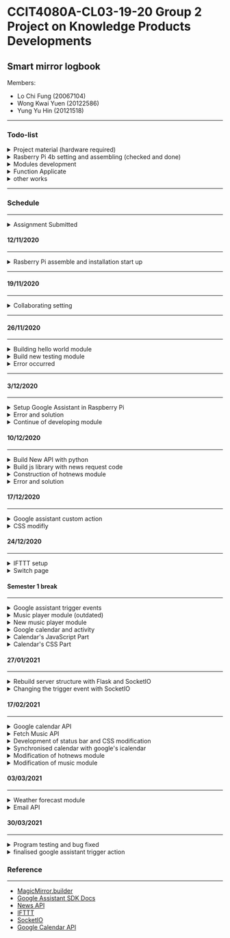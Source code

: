 # CCIT4080A-CL03-19-20 Group 2 Project on Knowledge Products Developments

## Smart mirror logbook

Members:

- Lo Chi Fung (20067104)
- Wong Kwai Yuen (20122586)
- Yung Yu Hin (20121518)

---

### Todo-list

<details>
    <summary> Project material (hardware required)</summary>

- [x] Buying all project material
- [x] Raspberry Pi​ 4B
- [x] Monitor​
- [x] Raspberry Pi camera​
- [x] Microphone​
- [x] Speaker​
- [x] SD card​
- [x] Two way mirror film

</details>

<details>

  <summary> Rasberry Pi 4b setting and assembling (checked and done)</summary>

- [x] Set up raspberry pi and operating system
  - [x] Assembling Raspberry Pi
  - [x] System Testing
  - [x] Camera Testing
  - [x] Package install

</details>
<details>

<summary> Modules development </summary>

- [ ] Build All module
  - [x] Hello world module for testing
  - [x] Google assistant API
  - [x] weather display
  - [x] Schedule and Calendar​
  - [x] Daily News
  - [X] Email
  - [x] Music player​
  - [ ] Gestures detection
  - [ ] Connect with mobile application (maybe)

</details>
<details>

<summary> Function Applicate </summary>

- [ ] Applied All Function
  - [X] AI assistant
  - [x] weather display
  - [X] Schedule and Calendar​
  - [X] Daily News
  - [X] Email
  - [x] Music player​
  - [ ] Gestures detection
  - [ ] Connect with mobile application (maybe)

</details>

<details>

<summary> other works </summary>

- [X] Debug module
- [X] Assembling the smart mirror with outer casing
- [X] Create project video​

</details>

---

### Schedule

---

<details>

<summary> Assignment Submitted </summary>

- [x] Project presentation preparetion
- [x] Project present
- [x] Submit logbook at sem1
- [x] Writing Interim Report (min: 1000 words)
- [x] submission of Report
- [X] Writting Final Report (min: 2000 words)
- [X] Writting the Individual self-reflection report (min: 500 words)
- [X] submission of Individual self-reflection report
- [X] Finalizing the final report and presentation

![schedule1](./markdown_image/schedule1.png)
![schedule2](./markdown_image/schedule2.png)
![schedule3](./markdown_image/schedule3.png)

</details>

#### 12/11/2020

---

<details>
    <summary> Rasberry Pi assemble and installation start up</summary>
    
---
##### Assembling Raspberry Pi 
![raspberrypi](./markdown_image/raspberrypi.jpg)

---

##### Set up operating system

![Raspbian](./markdown_image/Raspbian.png)

###### Code sample:

```bash
sudo apt-get update
sudo apt update
sudo apt full upgrade
```

---

##### Camera Testing

![camera_test](./markdown_image/camera_test.png)

- Interfacing Options > Enable camera > Test camera

###### Code sample:

```bash
sudo raspi-config
raspistill -v -o test.jpg
```

![Hello_camera](./markdown_image/Hello_camera.jpg)

---

##### Package installed:

- [Teamviewer](https://www.teamviewer.com/en/download/raspberry-pi/)
- Git
- [MagicMirror][1]

###### Code Sample:

```bash
sudo apt install git
sudo apt install -y nodejs
git clone https://github.com/hongkongno1/jimslochifung
cd Project\MagicMirror
npm install # install nodejs
npm run start # Host server for the smart mirror
```

![Welcome_mirror](./markdown_image/Welcome_mirror.png)

</details>

---

#### 19/11/2020

---

<details>
    <summary> Collaborating setting </summary>

##### Collaborating with teamviewer for control the Raspberry Pi

---

![teamview](./markdown_image/teamview.png)

##### Testing system for out local computer

---

1. Install [NodeJS](https://nodejs.org/en/) from Windows
2. Add path on Windows
3. Type following command on Git Bash/GitHub Desktop

```cmd
git clone https://github.com/hongkongno1/jimslochifung
cd Project/MagicMirror
npm install
npm run start
```

###### Error occurred

![Error1](./markdown_image/error1.png)

How to solve:

- edit `package.json` line 7
  delete `DISPLAY=\"${DISPLAY:=:0}\"...`

- Install Nodejs module in another sub folder
  Code sample:

```
cd Project\MagicMirror
cd vendor
npm install
cd ..
cd fonts
npm install
cd ..
```

- Finally host server with 8080 port (`npm run server `)
- ![solved1](./markdown_image/solved1.png)

</details>

---

#### 26/11/2020

---

<!-- <details> -->
<details>
    <summary> Building hello world module </summary>
  
##### Build hello world module

- Step1: add a new file to `MagicMirror/module` called "helloworld"

- Step2: add a `.js` file which is the core file call `helloworld.js`

- Step3: add the following code

  ```js
  //helloworld.js:

  Module.register("helloworld", {
    // Default module config.
    defaults: {},

    // Override dom generator.
    getDom: function () {
      var wrapper = document.createElement("div");
      wrapper.innerHTML = "helloworld";
      return wrapper;
    },
  });
  ```

- Step4: add module to MagicMirror/config/config.js

  ![sample](./markdown_image/sample.png)

- Step5: add module to MagicMirror/modules/defaultmodules.js

##### After modified:

```js
Module.register("helloworld", {
  // Default module config.
  defaults: {},
  // Override dom generator.
  getDom: function () {
    var wrapper = document.createElement("div");
    wrapper.innerHTML = this.teammate();
    return wrapper;
  },
  teammate() {
    let text = "jimslo, kylewong, springyung";
    return text;
  },
});
```

##### result:

![first_layout](./markdown_image/first_layout.png)

</details>

<details>
    <summary> Build new testing module </summary>
    
##### Build new testing module

- Following above steps to build
- New code sample:

  ```js
  Module.register("testmodule", {
    // Default module config.
    defaults: {},
    // Override dom generator.
    getDom: function () {
      var wrapper = document.createElement("div");
      var ourgroupname = document.createElement("div");
      ourgroupname.innerHTML = "this is the new build test module";

      wrapperappendChild(ourgroupname);
      return wrapper;
    },
    start: function () {
      this.mySpecialProperty = "So much wow!";
      console.log(this.name + " is started!");
    },
  });
  ```

##### Result:

![testing_result_js1](./markdown_image/testing_result_js1.png)

##### testing different module with customize position result:

- try to apply in different position with both "hellowworld" and "new testing" module
  ![improved_result1](./markdown_image/improved_result1.png)

- try to change different background image of the mirror app by css
  ![improved_result2](./markdown_image/improved_result2.png)

</details>

<details>
  <summary> Error occurred </summary>

##### unable to commit and push to github

![error2](./markdown_image/error2.png)

</details>

---

#### 3/12/2020

---

<details>

<summary> Setup Google Assistant in Raspberry Pi </summary>

##### After Reading documentation of [Google Assistant SDK][2]

- Step1: Connect Speaker and Microphone in Raspberry Pi
  ![setup](./markdown_image/setup.jpg)

- Step2: Configure and Test the Audio by command below

  ```bash
  arecord -l # Find the microphone card number and device number
  aplay -l # Find the speaker card number and device number
  sudo nano ~/.asoundrc # Configue the audio in the file
  alsamixer # adjust playback volume
  speaker-test -t wav # Testing speaker sound
  arecord --format=S16_LE --duration=5  --rate=16000 --file-type=raw out.raw
  aplay --format=S16_LE --rate=16000 out.raw # Playing audio after recorded
  ```

- Step3: Enable Google Assistant API in Google developer console

  ![apisample](./markdown_image/apisample.png)

- Step4: Register Model and create external authorization for API

  - allow activity for the Raspberry Pi
    ![web_sample](./markdown_image/web_sample.png)
  - Setup device on Actions Consoles
    ![web_sample](./markdown_image/web_sample2.png)

- Step5: Install the SDK on Raspbarry Pi

  ```bash
  sudo apt-get update
  sudo apt-get install python3-dev python3-venv
  python3 -m venv env
  env/bin/python -m pip install --upgrade pip setuptools wheel
  source env/bin/activate
  sudo apt-get install portaudio19-dev libffi-dev libssl-dev
  python -m pip install --upgrade google-assistant-sdk[samples]
  ```

- Step6: Generate creditials

  - install the google authentication tool
    ```bash
    python -m pip install --upgrade google-auth-oauthlib[tool]
    ```
  - Get authorization code

    ```
    google-oauthlib-tool --scope https://www.googleapis.com/auth/assistant-sdk-prototype --save --client-secrets /home/pi/client_secret_388227243623-33csmkt71iq6aopknocupb769hpkrhg7.apps.googleusercontent.com.json
    ```

    ![codesample3](./markdown_image/codesample3.png)

  - Step7: Run and test the sample code

    ```
    googlesamples-assistant-pushtotalk --project-id hip-well-297514 --device-model-id hip-well-297514-raspberrypi-qr7cgk
    ```

    ![codesample4](./markdown_image/code_sample4.png)

</details>

<details>
  <summary> Error and solution </summary>

##### Error occurred

- ![error3](./markdown_image/error3.png)

##### How to work out:

- Search and apply the solution from [stackoverflow](https://stackoverflow.com/questions/56908430/how-to-fix-sounddevice-portaudioerror-error-opening-rawstream-invalid-sample-r)
- Edit the file from `/home/pi/.asoundrc`
  - set the sampling rate to 16000
    ![codesample4](./markdown_image/codesample4.png)

</details>

<details>

<summary> Continue of developing module</summary>

- reading documentation of [MagicMirror][1]
- learning the CSS of MagicMirror
  - ![codesample1](./markdown_image/codesample1.png)
- tried to change the layout
  - ![codesample1](./markdown_image/codesample2.png)
- tried to use the open source default weather module with applying weather API
  - ![layout](./markdown_image/layout.png)

</details>

#### 10/12/2020

---

<details>
  <summary>Build New API with python</summary>
    
  - Getting API key from [News API][3] website
  ![news_api](./markdown_image/news_api.png)

- Request URL and get news_data

  ```python
  def fetch_news(self) -> dict:
      my_params = {"country": "hk", "apiKey": "f06baec6d6094aaca16fe777e5a50629"}
      r = requests.get(self.host + "/" + self.routing, params=my_params)
      request_data = r.json()
      logger.debug(f"Request data: {request_data}")
      return request_data
  ```

- Result:
  ```json
  {
    "status": "ok",
    "totalResults": 30,
    "articles": [
      {
        "source": {
          "id": null,
          "name": "Gq.com.tw"
        },
        "author": "Cynthia Lin",
        "title": "ASUS ROG Zephyrus G14 西風之神 — 擴充頂級效能，也擴充了電競筆電的風尚潛能 - GQ Taiwan",
        "description": "說到頂尖筆電，你認為該有哪些條件呢？若是高效處理器、高解析顯示器或是身歷其境的聲光表現，那你就太小看一台筆電的潛能了！因為這些對殿堂級電競品牌ROG （Republic of Gamers 玩家共和國）來說只是一塊蛋糕般的基本配備。在競爭激烈的產品市場中，ROG以創新的手法不斷探索筆記型電腦的內外極限，進而打造出實現無數想像的Republic of Gamers，在今年推出的ROG Zephyrus G14正是最好的體現，無論是效能或外觀設計都再一次技驚四座。",
        "url": "https://www.gq.com.tw/gadget/article/asusrog-2020",
        "urlToImage": "https://media.gq.com.tw/photos/5fdb193872b6be1221c89316/16:9/w_1920,c_limit/20201202_ASUS(3).jpg",
        "publishedAt": "2020-12-17T10:17:00Z",
        "content": "[SPECIAL] ROG ROGRepublic of GamersROG Zephyrus G14\r\nROGROG Zephyrus G14\r\n ROG Zephyrus G14 AMD Ryzen 4000 CPU  GeForce RTX/GTX GPU8CPU15ROG Zephyrus G14141.6 KG\r\nROG Zephyrus G14Pantone® 100% sRGBDo… [+128 chars]"
      },
      {
        "source": {
          "id": null,
          "name": "Appledaily.com"
        },
        "author": "https://www.facebook.com/hk.nextmedia/",
        "title": "武漢肺炎●全球疫情｜法國總統馬克龍確診出現病徵已接受隔離｜ 蘋果日報 - 香港蘋果日報",
        "description": "根據美國約翰斯霍普金斯大學（JHU）統計，全球感染武漢肺炎的人數已經超過7,408萬，全球死亡人數突破164萬。疫情最嚴重的美國，累計確診突破1,691萬宗，死亡人數突破30.7萬。印度確診人數突破993萬，位居全球第二，死亡人數超過14.4萬，是目前疫情最嚴重的亞洲國家。巴...",
        "url": "https://hk.appledaily.com/international/20201217/L6FUJPJUWVFQJAHS3HWKIBIVXE/",
        "urlToImage": "https://hk.appledaily.com/resizer/svPPOtZN32dpZgnavT7Lx2GJTpE=/720x405/filters:quality(100)/cloudfront-ap-northeast-1.images.arcpublishing.com/appledaily/6ZMS26L5XZHCXJ6DOSCUEMPDTY.jpg",
        "publishedAt": "2020-12-17T09:57:31Z",
        "content": "JHU7,4081641,69130.799314.470418.224010100\r\n7Jean Castex\r\nPedro Sanchez24\r\n27\r\nJens Spahn272727\r\n78\r\nPoliticoFDA40%FDA5\r\n1.1\r\n1.1\r\nPublic Health Wales1.1129151.2\r\nDavid Bernhardt\r\n16\r\n12134.386%11312… [+221 chars]"
      }
    ]
  }
  ```
- Discuss the format of the JSON:

  ```json
  {
    "action": "get_news"
  }
  ```

- Processing the news

  ```python
  def news_process(self, request_data: dict) -> list:
      all_news = []
      articles = request_data["articles"][0:10]
      for article in articles:
          url = article["url"]
          author = article["source"]["name"]
          title = article["title"]
          description = article["description"]
          news = {
              "title": title,
              "author": author,
              "news_content": description,
              "url": url,
          }
          all_news.append(news)
      logger.debug(f"All news: {all_news}")
      return all_news
  ```

- Return all news data

  ```python
  def get_all_news(self):
        try:
            request_data = self.fetch_news()
            all_news = self.news_process(request_data)
            data = {
                "code": 1001,
                "content": all_news
            }
            logger.info("Success to get News API!")
            return data

        except Exception:
            logger.error("Error: get_all_news()")
            logger.error(traceback.print_exc())
            return {"code": -1001, "message": traceback.print_exc()}
  ```

- Return data:

  ```json
  {
    "code": 1001,
    "content": [
      {
        "author": "Mingpao.com",
        "date": "2020-12-17 12:14",
        "news_content": "周梓樂死因研訊今午（17日）續審，庭上讀出法醫郭嘉琪去年11月14日在殮房解剖周梓樂遺體的報告，顯示周梓樂的身高為175厘米，身上有9處治療痕迹，包括左右顱骨都有開腦手術的切口，另有25處近期傷勢，包括盆骨瘀傷、手掌擦傷及腳踝瘀傷等，可能與當日事件有關。",
        "title": "周梓樂死因庭｜法醫：無迹象顯示周梓樂墮地前遇襲手掌有傷不常見(20:00) - 20201217 - 港聞 - 明報新聞網",
        "url": "https://news.mingpao.com/ins/%e6%b8%af%e8%81%9e/article/20201217/s00001/1608204946314/%e5%91%a8%e6%a2%93%e6%a8%82%e6%ad%bb%e5%9b%a0%e5%ba%ad-%e6%b3%95%e9%86%ab-%e7%84%a1%e8%bf%b9%e8%b1%a1%e9%a1%af%e7%a4%ba%e5%91%a8%e6%a2%93%e6%a8%82%e5%a2%ae%e5%9c%b0%e5%89%8d%e9%81%87%e8%a5%b2-%e6%89%8b%e6%8e%8c%e6%9c%89%e5%82%b7%e4%b8%8d%e5%b8%b8%e8%a6%8b"
      },
      {
        "author": "Hk01.com",
        "date": "2020-12-17 11:31",
        "news_content": "【Cyberpunk 2077／電馭叛客2077／PS4／PC】遊戲推出已有一段時間，雖然因為Bug多和在上世代主機運行時表現不佳而受到批評，不過遊戲本身仍然是十",
        "title": "Cyberpunk 2077電馭叛客攻略｜巫師/JoJo/攻殼/銀翼殺手/彩蛋合集｜遊戲動漫 - 香港01",
        "url": "https://www.hk01.com/遊戲動漫/563029/cyberpunk-2077電馭叛客攻略-巫師-jojo-攻殼-銀翼殺手-彩蛋合集"
      }
    ]
  }
  ```

- Build backend server and integrate news API module

  ```python
  from flask import Flask, request
  from flask_cors import CORS
  from news import News_api

  app = Flask(__name__)
  CORS(app)

  @app.route('/')
  def hello():
      return "app is running", 200

  @app.route("/backend", methods=["POST"])
  def backend_services():
      request_data = request.get_json()
      checking_code = request_data["action"]
      if checking_code == "get_news":
          news_api = News_api()
          data = news_api.get_all_news()
          return data

  if __name__ == '__main__':
    app.run(host="0.0.0.0", port=8080)

  ```

</details>

<details>
  <summary>Build js library with news request code</summary>
  
- construct a fetch code use
  ```js
  let requestData = class {
    constructor(direction) {
      let that = this;
      this.url = "https://6029d690dfb1.ngrok.io/backend";
      this.direction = direction;
    }
    /////request to programz
    postData(url, data) {
      // Default options are marked with *

      return new Promise(function (resolve, reject) {
        fetch(url, {
          body: JSON.stringify(data), // must match 'Content-Type' header
          cache: "no-cache", // *default, no-cache, reload, force-cache, only-if-cached
          credentials: "same-origin", // include, same-origin, *omit
          headers: {
            "content-type": "application/json"
          },
          method: "POST", // *GET, POST, PUT, DELETE, etc.
          mode: "cors", // no-cors, cors, *same-origin
          redirect: "follow", // manual, *follow, error
          referrer: "no-referrer" // *client, no-referrer
        }).then((response) => {
          resolve(response.json());
        }); // parses response to JSON
      });
    }

};

````
- link to the mirror by adding the following code to index.html
```html
<script src="js\library.js"></script>
````

- construct a news request code
  ```JS
  newsrequest() {
  let param = {
  	action: "get_news"
  };
  let that = this;
  return new Promise(function (resolve, reject) {
  	let url = that.url;
  	that.postData(url, param).then((res) => {
  		resolve(res);
  	});
  });
  }
  ```
  </details>

<details>

<summary>Construction of hotnews module</summary>

By following the above module build procedure:

```js
Module.register("hotnews", {
  // Default module config.
  defaults: {},

  // Override dom generator.
  getDom: function () {
    var wrapper = document.createElement("div");
    new requestData().newsrequest().then((res) => {
      if (res.code == 1001) {
        res.content.forEach((i) => {
          let news = document.createElement("div");
          let title = document.createElement("div");
          let content = document.createElement("textarea");
          let author = document.createElement("div");
          let url = document.createElement("div");
          let time = document.createElement("div");

          news.setAttribute("class", "hotnews");
          title.setAttribute("class", "newstitle");
          content.setAttribute("class", "content");
          content.setAttribute("disabled", "true");
          time.setAttribute("class", "newstime");
          author.setAttribute("class", "newsauthor");
          // url.setAttribute('class','newsurl');

          title.innerHTML = i.title;
          content.innerHTML = i.news_content;
          time.innerHTML = i.date;
          author.innerHTML = i.author;
          // url.innerHTML = i.url;

          news.appendChild(title);
          news.appendChild(content);
          news.appendChild(author);
          news.appendChild(time);
          // news.appendChild(url);

          wrapper.appendChild(news);
        });
        console.log("wrapper", wrapper);
      } else {
        console.log("unable to recieve news,code", res.code);
      }
    });
    return wrapper;
  },
  requestnews() {},
});
```

- result
  ![capscreen](https://cdn.discordapp.com/attachments/652878233389367299/789093874244124682/unknown.png)

</details>

<details>
  <summary>Error and solution </summary>
  
##### Error occured

- Cannot request the backend services
  ![error_request](https://cdn.discordapp.com/attachments/652878233389367299/789082887902461992/unknown.png)

##### Solution

- Add cross-origin with flask in python
- Step1: `pip install flask_cors` in cmd
- Step2: Import new_module:

```python
from flask import Flask, request
from flask_cors import CORS

app = Flask(__name__)
CORS(app) # add cross-origin
```

</details>

#### 17/12/2020

---

<details>
  <summary> Google assistant custom action</summary>

- Try to add custom action in google assistant
  ![custom_action_fail](https://cdn.discordapp.com/attachments/652878233389367299/789158512730963998/unknown.png)

- Problem found: Developing Google assistant program from sketch is difficult and time-consuming
  ![dialogflow](https://cdn.discordapp.com/attachments/652878233389367299/789158661473304586/unknown.png)

Solution:

- Connect Google assistant API with IFTTT
  ![IFTTT](https://cdn.discordapp.com/attachments/652878233389367299/789159283841433600/unknown.png)
- IFTTT is a network service platform can connect smart home
  - Connect Google assistant API and integrate it
  - Send message
  - Request URL
- Will consider it in next week

</details>

<details>

<summary> CSS modifly</summary>

- result
  ![capscreen](https://cdn.discordapp.com/attachments/652878233389367299/789143383469326406/unknown.png)
  ![capscreen2](https://cdn.discordapp.com/attachments/652878233389367299/789151758654898327/unknown.png)

- add extra code to let news renew in every hour

```js
setTimeout(this.getDom(), 3600000);
```

</details>

#### 24/12/2020

---

<details>
  <summary> IFTTT setup</summary>

- Setting up IFTTT account
  ![login](https://media.discordapp.net/attachments/652878233389367299/793867623837728789/unknown.png)

- Launching the TeamViwer application by saying "Open TeamViewer"
  ![example](https://media.discordapp.net/attachments/652878233389367299/793868089342165002/unknown.png)

- TriggerCMD is used, which allows remotely launching command in the Raspberry Pi
  ![TriggerCMD set up](https://media.discordapp.net/attachments/652878233389367299/793874210321072168/unknown.png?width=1440&height=427)

- The following command is used for launching TeamViewer through TriggerCMD:
  `{"trigger":"teamviewer","command":"xdotool key 1","ground":"foreground","voice":"edit","allowParams": "false"}`

- Connecting Google Assistant to TriggerCMD through Webhook
  ![IFTTT set up1](https://media.discordapp.net/attachments/652878233389367299/793871143643643975/unknown.png?width=490&height=669)![IFTTT set up2](https://media.discordapp.net/attachments/652878233389367299/793844745206104084/unknown.png)![IFTTT set up3](https://media.discordapp.net/attachments/652878233389367299/793845017403457546/unknown.png?width=481&height=669)

- Launching command in the Raspberry Pi through Google Assistant
  ![result](https://media.discordapp.net/attachments/652878233389367299/793872165556584468/unknown.png?width=1200&height=670)

- More function bases on IFTTT will be developed in the future
  - Read news from News API
  - Control page change
  - Send email

</details>

<details>
  <summary> Switch page </summary>

- separate the default style and our new style

![img](https://cdn.discordapp.com/attachments/652878233389367299/793881564437545010/unknown.png)

- add script below in order to shift page by key stroke

  ```js
  document.addEventListener("keydown", (e) => {
    console.log(e);
  });
  ```

- Add new function to show/hide eatch page in order to present a shift page action

  ```js
  function showhideframe(number) {
    let store = document.querySelectorAll(".pageframe");
    for (i = 0; i < store.length; i++) {
      if (i == number) {
        store[i].style.display = "none";
      } else {
        store[i].style.display = "block";
      }
    }
  }
  ```

- Will implement the google assistant and switch page later

</details>

#### Semester 1 break

---

<details>
  <summary> Google assistant trigger events</summary>

##### Write auto-boot script for google assisatant

Script for initialization

```bash
#!bin/bash
sudo apt-get update -y &&
sudo apt-get install python3-dev python3-venv -y &&
python3 -m venv env &&
env/bin/python -m pip install --upgrade pip setuptools wheel &&
source env/bin/activate &&
python -m pip install -r requirements.txt &&
python -m pip install --upgrade google-assistant-library==1.0.0 &&
python -m pip install --upgrade google-assistant-sdk[samples]==0.5.1 &&
google-assistant-demo --project-id hip-well-297514 --device-model-id hip-well-297514-raspberrypi-qr7cgk &&
googlesamples-assistant-hotword --project-id hip-well-297514 --device-model-id hip-well-297514-raspberrypi-qr7cgk
```

Script for auto start the google assistant without install dependencies

```
#!bin/bash
python3 -m venv env &&
source env/bin/activate &&
python hotword.py --device-model-id hip-well-297514-raspberrypi-qr7cgk
```

![auto_start](https://cdn.discordapp.com/attachments/652878233389367299/800005600347422720/unknown.png)

---

##### Setup custom action for google assistant

Download gaction CLI for build Actions SDK
![gactions](https://cdn.discordapp.com/attachments/652878233389367299/800006713214369792/unknown.png)

Modify the action.json

```json
{
  "manifest": {
    "displayName": "Get the page",
    "invocationName": "Get the page",
    "category": "PRODUCTIVITY"
  },
  "actions": [
    {
      "name": "com.example.actions.GetPage",
      "availability": {
        "deviceClasses": [
          {
            "assistantSdkDevice": {}
          }
        ]
      },
      "intent": {
        "name": "com.example.intents.GetPage",
        "parameters": [
          {
            "name": "get",
            "type": "Get"
          }
        ],
        "trigger": {
          "queryPatterns": [
            "go to $Get:get",
            "going to $Get:get",
            "move to $Get:get",
            "$Get:get",
            "swap to $Get:get"
          ]
        }
      },
      "fulfillment": {
        "staticFulfillment": {
          "templatedResponse": {
            "items": [
              {
                "simpleResponse": {
                  "textToSpeech": "Going to $get page."
                }
              },
              {
                "deviceExecution": {
                  "command": "com.example.commands.GetPage",
                  "params": {
                    "get": "$get"
                  }
                }
              }
            ]
          }
        }
      }
    }
  ],
  "types": [
    {
      "name": "$Get",
      "entities": [
        {
          "key": "EMAIL",
          "synonyms": ["email page"]
        },
        {
          "key": "CALENDAR",
          "synonyms": ["calendar page"]
        },
        {
          "key": "HOME",
          "synonyms": [
            "homepage",
            "main page",
            "default page",
            "original page",
            "home page"
          ]
        }
      ]
    }
  ]
}
```

Using the following gaction command to update and depoly the custom action

```cmd
gactions update --action_package actions.json --project hip-well-297514
gactions test --action_package actions.json --project hip-well-297514
```

![gactions_cli](https://cdn.discordapp.com/attachments/652878233389367299/800010179646193674/unknown.png)

##### Setup event for our project

Success trigger the events from Google Assistant SDK
![trigger_google_assistant](https://cdn.discordapp.com/attachments/652878233389367299/800011419155824650/unknown.png)

Modify `hotword.py` for custom actions

```python
def process_event(event):
  """Pretty prints events.

  Prints all events that occur with two spaces between each new
  conversation and a single space between turns of a conversation.

  Args:
      event(event.Event): The current event to process.
  """
  if event.type == EventType.ON_CONVERSATION_TURN_STARTED:
      print()

  print(event)

  if (event.type == EventType.ON_CONVERSATION_TURN_FINISHED and
          event.args and not event.args['with_follow_on_turn']):
      print()
  if event.type == EventType.ON_DEVICE_ACTION:
      for command, params in event.actions:
          print('Do command', command, 'with params', str(params)) # Add the following:
          if command == "com.example.commands.GetPage":
              action = params['get']
              if action == 'HOME':
                  print("Going to home page")
                  pyautogui.press("0")

              if action == 'CALENDAR':
                  print("Going to calendar page")
                  pyautogui.press("1")

              if action == 'EMAIL':
                  print("Going to email page")
                  pyautogui.press("2")

```

Trigger javascript events from google assistant

- Using keypress to send events
- Javascript recieved keyboard signal
- Will build after all module complete

| Keypress | Trigger events |
| -------- | -------------- |
| 0        | homepage       |
| 1        | calendar       |
| 2        | Email          |
| 6        | Play song      |
| 7        | Pause song     |
| 8        | Previous song  |
| 9        | Next song      |

</details>

<details>
  <summary> Music player module (outdated)</summary>

##### Spotify was chosen to be the music player

Used pre-built module from [Github](https://github.com/skuethe/MMM-Spotify)  
 ![Github_image](https://cdn.discordapp.com/attachments/652878233389367299/799970866888704050/unknown.png)

install modeule

```
cd Project/MagicMirror/modules
git clone https://github.com/raywo/MMM-NowPlayingOnSpotify.git
cd MMM-NowPlayingOnSpotify
npm install
```

Register and setup the Spotify API  
 ![Spotify_API](https://cdn.discordapp.com/attachments/652878233389367299/799969564447342603/unknown.png)

Get authorization for Spotify

```
cd MMM-NowPlayingOnSpotify/authorization
node app
```

![auth_spotify](https://cdn.discordapp.com/attachments/652878233389367299/796375027141312562/unknown.png)

Embed the module in config.js

```js
{
	module: "MMM-NowPlayingOnSpotify",
	position: "top_right",
	header: "Music Player",
	config: {
		clientID: "e2a5d8afc57345ca989cc8a7427e929d",
		clientSecret: "a13c6f1d0de7419d9a564d82acb8d98a",
		accessToken: "BQD--yTv1ZajR7drgmZ9RicZmG7-Ogw9xu_U8l9hRI0KBQwyHoPm_0TBs6ymR78uyLc5F4N1bU2C8KsQnTyipSTcfuu0buiyZPWeHAEK0-FxJ-RjHv2jZhqiGNS2f0zyQUIROesj66iiybvF4y3Xu9259ITl1L4ZgiGFPyovYg",
		refreshToken: "AQDFXCf9ZaES_2hqJEVipEHELCbToVzCAon_YpnpWfELRXlUeK1U85cb6HOsk1JXIjD13n44eDXLcfJay-s9_-6d4fgrrbi24DUvmNVcC2B2k5Lk7C5ewofPoj3j9iv332s"
	}
  }
```

##### Issues encountered:

1. Don't know how to trigger the spotify module  
   ![launch](https://cdn.discordapp.com/attachments/652878233389367299/799972424211759104/unknown.png)

| Solution                    | Problem                                                         |
| --------------------------- | --------------------------------------------------------------- |
| Use Google assisant trigger | Google Assistant replied "Sorry I cant do this on this device." |
| Play music on device        | Success to trigger but no sound on Raspberry Pi                 |

![success](https://cdn.discordapp.com/attachments/652878233389367299/799979230011326494/unknown.png)

2. Cannot play music on Raspberry Pi using Spotify

| Solution                                                                                                 | Problem                                                 |
| -------------------------------------------------------------------------------------------------------- | ------------------------------------------------------- |
| Using **Chromium** to play Spotify                                                                       | This browser doesn't support Spotify web player         |
| Use **Raspotify** from [Github](https://github.com/dtcooper/raspotify)                                   | Required Premium and need to use phone to project sound |
| Use **Mopidy** which is a music server extension                                                         | Required Premium                                        |
| Try to search python library to play Spotify                                                             | Don't have music player soption and Required Premium    |
| Use **Spotify API** to build web player sdk                                                              | Required Premium and browser doesn't support            |
| Use **Spotify-Playlist-Player** from [Github](https://github.com/shivasiddharth/Spotify-Playlist-Player) | Success to play song but cannot trigger Spotify API     |

![spotify_non_permium](https://cdn.discordapp.com/attachments/652878233389367299/799985007359295528/unknown.png)

**Due to several unsuccessful tries, we decided to rebuild the music player module**

</details>

<details>
  <summary> New music player module</summary>

##### Study music player build from website

![music_player](https://cdn.discordapp.com/attachments/652878233389367299/801086010401619988/unknown.png)
![demo](https://media.geeksforgeeks.org/wp-content/uploads/20200417134245/chrome_cfLtTgiJ3y.png)

##### Try to build a music player module layout

1. Set All attribute for the audio player

```js
var audio_player = document.createElement("div");
var audio_details = document.createElement("div");
var audio_button_container = document.createElement("div");
var audio_duration = document.createElement("div");

audio_player.setAttribute("class", "player");
audio_details.setAttribute("class", "details");
audio_button_container.setAttribute("class", "buttons-container");
audio_duration.setAttribute("class", "slider_container");
```

2. Audio_details

```js
// audio_details elements
var track_name = document.createElement("div");
var track_artist = document.createElement("div");
var full_name = document.createElement("span");

// audio_details attribute
track_name.setAttribute("class", "track-name");
track_name.innerHTML = "Track Name";
full_name.innerHTML = "-";
full_name.style.paddingLeft = "10px";
full_name.style.paddingRight = "10px";

track_artist.setAttribute("class", "track-artist");
track_artist.innerHTML = "Track Artist";
```

3. Audio button and container

```js
// audio_button elements
var prev_track = document.createElement("div");
var play_pause = document.createElement("div");
var next_track = document.createElement("div");
var prev_logo = document.createElement("i");
var play_logo = document.createElement("i");
var next_logo = document.createElement("i");

// audio_button attribute
prev_track.setAttribute("class", "prev-track");
play_pause.setAttribute("class", "playpause-track");
next_track.setAttribute("class", "next-track");
prev_logo.setAttribute("class", "fa fa-step-backward");
play_logo.setAttribute("class", "fa fa-play");
next_logo.setAttribute("class", "fa fa-step-forward");

// audio_button events
prev_track.addEventListener("click", prevTrack);
play_pause.addEventListener("click", playpauseTrack);
next_track.addEventListener("click", nextTrack);
```

4. Seek slider and audio duration

```js
// audio_duration elements
var current_time = document.createElement("div");
var seek_slider = document.createElement("input");
var total_duration = document.createElement("div");

// audio_duration attribute
current_time.setAttribute("class", "current-time");
current_time.innerHTML = "00:00";

seek_slider.setAttribute("class", "seek_slider");
seek_slider.setAttribute("type", "range");
seek_slider.setAttribute("min", "1");
seek_slider.setAttribute("max", "100");
seek_slider.setAttribute("value", "0");
seek_slider.addEventListener("change", this.seekTo);

total_duration.setAttribute("class", "total-duration");
total_duration.innerHTML = "00:00";
```

5. Marquee for audio details

```js
var marquee = document.createElement("marquee");
marquee.setAttribute("scrollamount", "3");
marquee.setAttribute("width", "80%");
```

6. Append all elements to complete a music player

```js
audio_details.appendChild(track_name);
audio_details.appendChild(full_name);
audio_details.appendChild(track_artist);

marquee.appendChild(audio_details);

prev_track.appendChild(prev_logo);
play_pause.appendChild(play_logo);
next_track.appendChild(next_logo);

audio_button_container.appendChild(prev_track);
audio_button_container.appendChild(play_pause);
audio_button_container.appendChild(next_track);

audio_player.appendChild(marquee);
audio_player.appendChild(audio_button_container);
```

##### Build Javascript to trigger audio file

```js
let next_btn = document.querySelector(".next-track");
let prev_btn = document.querySelector(".prev-track");

// Specify globally used values
let track_index = 0;
let isPlaying = false;
let updateTimer;

// Create the audio element for the player
let curr_track = document.createElement("audio");

// Define the list of tracks that have to be played
let track_list = [
  {
    name: "Night Owl",
    artist: "Broke For Free",
    path:
      "https://files.freemusicarchive.org/storage-freemusicarchive-org/music/WFMU/Broke_For_Free/Directionless_EP/Broke_For_Free_-_01_-_Night_Owl.mp3",
  },
  {
    name: "Enthusiast",
    artist: "Tours",
    path:
      "https://files.freemusicarchive.org/storage-freemusicarchive-org/music/no_curator/Tours/Enthusiast/Tours_-_01_-_Enthusiast.mp3",
  },
  {
    name: "Shipping Lanes",
    artist: "Chad Crouch",
    path:
      "https://files.freemusicarchive.org/storage-freemusicarchive-org/music/ccCommunity/Chad_Crouch/Arps/Chad_Crouch_-_Shipping_Lanes.mp3",
  },
];

function loadTrack(track_index) {
  // Clear the previous seek timer
  clearInterval(updateTimer);
  resetValues();

  // Load a new track
  curr_track.src = track_list[track_index].path;
  curr_track.load();

  // Update details of the track
  let track_name = document.querySelector(".track-name");
  let track_artist = document.querySelector(".track-artist");
  track_name.textContent = track_list[track_index].name;
  track_artist.textContent = track_list[track_index].artist;
  // Set an interval of 1000 milliseconds
  // for updating the seek slider
  updateTimer = setInterval(seekUpdate, 1000);

  // Move to the next track if the current finishes playing
  // using the 'ended' event
  curr_track.addEventListener("ended", nextTrack);

  // Apply a random background color
}

// Functiom to reset all values to their default
function resetValues() {
  let curr_time = document.querySelector(".current-time");
  curr_time.textContent = "00:00";
  let total_duration = document.querySelector(".total-duration");
  total_duration.textContent = "00:00";
  let seek_slider = document.querySelector(".seek_slider");
  seek_slider.value = 0;
}

function playpauseTrack() {
  // Switch between playing and pausing
  // depending on the current state
  if (!isPlaying) playTrack();
  else pauseTrack();
}

function playTrack() {
  // Play the loaded track
  curr_track.play();
  isPlaying = true;

  // Replace icon with the pause icon
  let playpause_btn = document.querySelector(".playpause-track");
  playpause_btn.innerHTML = '<i class="fa fa-pause"></i>';
}

function pauseTrack() {
  // Pause the loaded track
  curr_track.pause();
  isPlaying = false;

  // Replace icon with the play icon
  let playpause_btn = document.querySelector(".playpause-track");
  playpause_btn.innerHTML = '<i class="fa fa-play"></i>';
}

function nextTrack() {
  // Go back to the first track if the
  // current one is the last in the track list
  if (track_index < track_list.length - 1) {
    track_index += 1;
  } else {
    track_index = 0;
  }

  // Load and play the new track
  loadTrack(track_index);
  playTrack();
}

function prevTrack() {
  // Go back to the last track if the
  // current one is the first in the track list
  if (track_index > 0) {
    track_index -= 1;
  } else {
    track_index = track_list.length;
  }
  // Load and play the new track
  loadTrack(track_index);
  playTrack();
}

function seekTo() {
  // Calculate the seek position by the
  // percentage of the seek slider
  // and get the relative duration to the track
  let seek_slider = document.querySelector(".seek_slider");
  seekto = curr_track.duration * (seek_slider.value / 100);

  // Set the current track position to the calculated seek position
  curr_track.currentTime = seekto;
}

function setVolume() {
  // Set the volume according to the
  // percentage of the volume slider set
  curr_track.volume = volume_slider.value / 100;
}

function seekUpdate() {
  let seekPosition = 0;

  // Check if the current track duration is a legible number
  if (!isNaN(curr_track.duration)) {
    seekPosition = curr_track.currentTime * (100 / curr_track.duration);
    let seek_slider = document.querySelector(".seek_slider");
    var color =
      "linear-gradient(90deg, rgb(255,255,255) " +
      seek_slider.value +
      "%, rgb(0,0,0) " +
      seek_slider.value +
      "%)";
    seek_slider.style.background = color;
    seek_slider.value = seekPosition;

    // Calculate the time left and the total duration
    let currentMinutes = Math.floor(curr_track.currentTime / 60);
    let currentSeconds = Math.floor(
      curr_track.currentTime - currentMinutes * 60
    );
    let durationMinutes = Math.floor(curr_track.duration / 60);
    let durationSeconds = Math.floor(
      curr_track.duration - durationMinutes * 60
    );

    // Add a zero to the single digit time values
    if (currentSeconds < 10) {
      currentSeconds = "0" + currentSeconds;
    }
    if (durationSeconds < 10) {
      durationSeconds = "0" + durationSeconds;
    }
    if (currentMinutes < 10) {
      currentMinutes = "0" + currentMinutes;
    }
    if (durationMinutes < 10) {
      durationMinutes = "0" + durationMinutes;
    }

    // Display the updated duration
    let curr_time = document.querySelector(".current-time");
    curr_time.textContent = currentMinutes + ":" + currentSeconds;
    let total_duration = document.querySelector(".total-duration");
    total_duration.textContent = durationMinutes + ":" + durationSeconds;
  }
}
```

##### Build CSS to style the music player

```js
/* Using flex with the column direction to
   align items in a vertical direction */
.player {
  height: 100%;
  display: flex;
  align-items: flex-end;
  flex-direction: column;
  justify-content: center;
  color: #aaa;
}

.details {
  display: flex;
  align-items: center;
  justify-content: center;
  margin-top: 5px;
}

/* Changing the font sizes to suitable ones */

.track-name {
  font-size: 75%;
}

.track-artist {
  font-size: 75%;
}

/* Using flex with the row direction to
    align items in a horizontal direction */

.playpause-track,
.prev-track,
.next-track {
  padding: 10px;
  opacity: 0.8;
  font-size: 100%;

  /* Smoothly transition the opacity */
  transition: opacity 0.2s;
}

/* Change the opacity when mouse is hovered */
.playpause-track:hover,
.prev-track:hover,
.next-track:hover {
  opacity: 1;
}

/* Define the slider width so that it scales properly */
.buttons-container {
  flex-direction: row;
  width: 100%;
  max-width: 400px;
  display: flex;
  justify-content: flex-end;
  align-items: center;
  font-size: 40%;
}

/* Modify the appearance of the slider */
.seek_slider {
  -webkit-appearance: none;
  -moz-appearance: none;
  height: 5px;
  background: linear-gradient(90deg, black 60%, black 60%);
  opacity: 0.7;
  -webkit-transition: 0.2s;
  transition: opacity 0.2s;
}

/* Modify the appearance of the slider thumb */
.seek_slider::-webkit-slider-thumb,
.volume_slider::-webkit-slider-thumb {
  -webkit-appearance: none;
  -moz-appearance: none;
  appearance: none;
  width: 15px;
  height: 15px;
  border-radius: 50%;
  background: transparent;
  cursor: pointer;
}

/* Change the opacity when mouse is hovered */
.seek_slider:hover,
.volume_slider:hover {
  opacity: 1;
}

.seek_slider {
  width: 25%;
}

.volume_slider {
  width: 30%;
}

.current-time,
.total-duration {
  padding: 10px;
}

i.fa-volume-down,
i.fa-volume-up {
  padding: 10px;
}

/* Change the mouse cursor to a pointer
    when hovered over */
i.fa-play-circle,
i.fa-pause-circle,
i.fa-step-forward,
i.fa-step-backward {
  cursor: pointer;
}
```

##### Intital product and Final Product

![initial](https://cdn.discordapp.com/attachments/652878233389367299/800721175285727242/unknown.png)

![Final](https://cdn.discordapp.com/attachments/652878233389367299/801091390452793374/unknown.png)

##### Improvement

- Use python to fetch new song
- Use google assistant trigger
- Use gesture detection trigger
- CSS style improve (add virtualizer or reposition)

</details>

<details>

  <summary> Google calendar and activity</summary>

- study the api from google

  - ![googleimg](https://cdn.discordapp.com/attachments/652878233389367299/800003641410322442/unknown.png)
  - try to get the user(our group's) calendar information from google provided function

    - ![tetimg](https://cdn.discordapp.com/attachments/652878233389367299/800005467027013662/unknown.png)

  - success linking to account
    - ![success](https://cdn.discordapp.com/attachments/652878233389367299/800006639604072458/unknown.png)
    - get infomation success
      - ![success2](https://cdn.discordapp.com/attachments/652878233389367299/800008098617622528/unknown.png)
  - testing in our platform

    - start

      - ![img](https://cdn.discordapp.com/attachments/652878233389367299/800008526235172884/unknown.png)

    - getting authorize
      - ![img](https://cdn.discordapp.com/attachments/652878233389367299/800008577074987048/unknown.png)
      - ![img](https://cdn.discordapp.com/attachments/652878233389367299/800008601442844712/unknown.png)
      - ![img](https://cdn.discordapp.com/attachments/652878233389367299/800011090476924958/unknown.png)
      - ![img](https://cdn.discordapp.com/attachments/652878233389367299/800011110899384350/unknown.png)
      - success getting all information in colsole !!!
        - ![succses](https://cdn.discordapp.com/attachments/652878233389367299/800011900816457748/unknown.png)

</details>

<details>

<summary> Calendar's JavaScript Part</summary>

###### idea from window's default calendar:

![img](https://cdn.discordapp.com/attachments/652878233389367299/801075158244261948/unknown.png)

#### Our Construction Steps:

1. Init a js new Date() methods

   ```JS
   var date = new Date();
   ```

2. get the year, month, day of today

   ```JS
   var thismonth = date.getMonth();
   var thisyear = date.getFullYear();
   var today = date.getDate();
   ```

3. counting how many days does previous month and this month have

   ```js
   var countday = new Date(thisyear, thismonth, 0).getDate();
   var countpreday = new Date(thisyear, thismonth - 1, 0).getDate();
   ```

   Since getMonth() will only return 0-11

4. get the date of week of the 1st day of this month

   ```js
   var firstday = new Date(thisyear, thismonth, 1).getDay();
   ```

##### After getting all the element we need, start to construct a html base calendar:

1. Adding days in previous month which would display in our calendar

   ```js
   for (i = firstday; i > 0; i--) {
     let day = document.createElement("div");
     let date = document.createElement("div");
     date.innerText = countpreday - i + 2;
     day.setAttribute("class", "day");
     date.setAttribute("class", "predate");
     day.appendChild(date);
     mainbody.appendChild(day);
   }
   ```

   since 'firstday' will only return 0-6, it need +2 duration calculation

2. Adding days in this month

   ```js
   for (i = 1; i < countday + 1; i++) {
     let day = document.createElement("div");
     let date = document.createElement("div");
     date.innerText = i;
     day.setAttribute("class", "day");
     if (i == today) {
       day.setAttribute("id", "today");
     }
     date.setAttribute("class", "date");
     day.appendChild(date);
     mainbody.appendChild(day);
   }
   ```

3. Filling the remaining spaces of calendar

   ```js
   temp = 43 - firstday - countday;
   for (i = temp; i > 1; i--) {
     let day = document.createElement("div");
     let date = document.createElement("div");
     date.innerText = temp - i + 1;
     day.setAttribute("class", "day");
     date.setAttribute("class", "postdate");
     day.appendChild(date);
     mainbody.appendChild(day);
   }
   ```

4. The result:

   ![img](https://cdn.discordapp.com/attachments/652878233389367299/800591046319800320/unknown.png)

</details>

<details>

<summary> Calendar's CSS Part</summary>

#### Lastly, finish the css part :

###### By using the grid css:

- The code:

```css
#calendar {
  display: grid;
  border: 1px solid white;
  grid-template-columns: repeat(7, 1fr);
  height: 80%;
  width: 100%;
  position: absolute;
}
```

- The results:

![img](https://cdn.discordapp.com/attachments/652878233389367299/800694959636348938/unknown.png)

##### After Adding and Modify

![img](https://cdn.discordapp.com/attachments/652878233389367299/801089292536643584/unknown.png)

#### In Progress:

Synchronize with Google Calendar API
Synchronize with reminder Module

</details>

#### 27/01/2021

---

<details>

<summary> Rebuild server structure with Flask and SocketIO</summary>
<br>

Advantage:

- Two way communication
- No need to use keyboard signal to send event
- Can build more event

##### SocketIO installation

Read documentation from [socket.io](https://socket.io/) and [flask-socketio](https://flask-socketio.readthedocs.io/en/latest/)

In python: `pip install flask_socketio`

In Js:
`<script src="https://cdn.socket.io/socket.io-3.0.1.min.js"></script>`

##### Setup new event in python

```python
@socketio.on('connect', namespace='/google-assistant')
def connect():
    join_room("google-assistant")


@app.route("/action", methods=["GET"])
def action():
    emit('google-assistant-action', 'your actual message',
         room="google-assistant", namespace='/google-assistant')
    return "OK", 200
```

##### Setup new event listener in JS

```js
const socket = io("http://localhost:8080/google-assistant");
socket.on("connect", function (msg) {
  console.log("Server connected!");
});
socket.on("google-assistant-action", function (msg) {
  console.log("Success: ", msg);
});
```

![success_socektio](https://cdn.discordapp.com/attachments/652878233389367299/804012054003843073/unknown.png)

</details>

<details>

<summary> Changing the trigger event with SocketIO</summary>
<br>

##### Google assistant events

Modify the google assistant trigger in `hotword.py`

```python
if event.type == EventType.ON_DEVICE_ACTION:
        for command, params in event.actions:
            # Add the following:
            print('Do command', command, 'with params', str(params))
            if command == "com.example.commands.GetPage":
                action = params['get']
                url = "http://localhost:8080/action"
                if action == 'HOME':
                    print("Going to home page")
                    my_params = {"event": "HOME"}
                    r = requests.get(url, params=my_params)

                if action == 'CALENDAR':
                    print("Going to calendar page")
                    my_params = {"event": "CALENDAR"}
                    r = requests.get(url, params=my_params)

                if action == 'EMAIL':
                    print("Going to email page")
                    my_params = {"event": "EMAIL"}
                    r = requests.get(url, params=my_params)
```

Recieve argument from http request and pass to server

```python
@app.route("/action", methods=["GET"])
def action():
    args = request.args.get("event")
    if args == "HOMEPAGE":
        emit('google-assistant-action', 'HOMEPAGE',
             room="google-assistant", namespace='/google-assistant')
    if args == "CALENDAR":
        emit('google-assistant-action', 'CALENDAR',
             room="google-assistant", namespace='/google-assistant')
    if args == "EMAIL":
        emit('google-assistant-action', 'EMAIL',
             room="google-assistant", namespace='/google-assistant')
    if args == "PLAY_SONG":
        emit('google-assistant-action', 'PLAY_SONG',
             room="google-assistant", namespace='/google-assistant')
    if args == "PAUSE_SONG":
        emit('google-assistant-action', 'PAUSE_SONG',
             room="google-assistant", namespace='/google-assistant')
    if args == "NEXT_SONG":
        emit('google-assistant-action', 'NEXT_SONG',
            room="google-assistant", namespace='/google-assistant')
    if args == "PREVIOUS_SONG":
        emit('google-assistant-action', 'PREVIOUS_SONG',
             room="google-assistant", namespace='/google-assistant')

    return "OK", 200
```

![Test_action](https://cdn.discordapp.com/attachments/652878233389367299/804019352348524585/unknown.png)

Modify event listen with Javascript

```js
const socket = io("http://127.0.0.1:8080/google-assistant");
socket.on("connect", function (msg) {
  console.log("Server connected!");
});

socket.on("google-assistant-action", function (msg) {
  switch (msg) {
    case "EMAIL":
      //showhideframe('0');
      break;

    case "HOMEPAGE":
      showhideframe("0");
      break;

    case "CALENDAR":
      showhideframe("1");
      break;

    case "PLAY_SONG":
      //showhidefrsame('0');
      break;

    case "PAUSE_SONG":
      //showhideframe('0');
      break;

    case "PREVIOUS_SONG":
      //showhideframe('0');
      break;

    case "NEXT_SONG":
      //showhideframe('0');
      break;

    default:
      console.log("couldn't find message/action");
  }
});
```

##### Error encounted

![error](https://cdn.discordapp.com/attachments/652878233389367299/804041175006314566/unknown.png)

Next week work:

- Fix cross-origin bug
- Add music player event in google assistant
- Add auto fetch song
- Start gesture detection
- Modify CSS

</details>

#### 17/02/2021

---

<details>

<summary> Google calendar API </summary>

##### Review of last progress

- Using JS to build Google calendar API is not working
- It required user login interface
- Decided to find another method

##### Google calendar API registration

Create credentials using service account
![service_account](https://cdn.discordapp.com/attachments/652878233389367299/811582099554697226/unknown.png)

###### Reason:

- No need user login interface
- Authorize account in backend service
- Only place the credential file in folder

##### API Work flow

![Google calendar API](https://cdn.discordapp.com/attachments/652878233389367299/811594548815069254/Untitled_Diagram_3.png)

##### Code sample:

```python
class Google_calendar:

    def __init__(self, email="3geniuses2020@gmail.com", cred_file="client_secret.json"):
        self.scopes = ['https://www.googleapis.com/auth/calendar.readonly',
                       "https://www.googleapis.com/auth/calendar"]
        self.email = email
        self.cred_file = cred_file

    def credentials_check(self):
        try:
            creds = service_account.Credentials.from_service_account_file(
                self.cred_file, scopes=self.scopes)
            return creds
        except:
            logger.error("Error: credentails_check()")
            return None

    def get_event(self):
        # Call the Calendar API
        creds = self.credentials_check()
        if not creds:
            return {"success": False, "message": "Fail to get event"}
        service = build('calendar', 'v3', credentials=creds,
                        cache_discovery=False)
        now = datetime.datetime.utcnow().isoformat() + 'Z'  # 'Z' indicates UTC time
        logger.info('Getting the upcoming 10 events')
        events_result = service.events().list(calendarId=self.email, timeMin=now,maxResults=10, singleEvents=True, orderBy='startTime').execute()
        events = events_result.get('items', [])
        return {"success": True, "data": events}
```

##### Server work flow

![server_calendar_Work_flow](https://cdn.discordapp.com/attachments/652878233389367299/811597172797603920/Untitled_Diagram_5.png)

##### Code sample:

```python
@app.route("/calendar-event", methods=["GET"])
def get_calendar():
    calendar = Google_calendar()
    event = calendar.get_event()
    return json.dumps(event)
```

</details>

<details>

<summary> Fetch Music API </summary>

##### Review of last progress

- Fixed music song
- Decided to fetch popular music every month

##### Code sample for the track list

```js
let track_list = [
  {
    name: "Night Owl",
    artist: "Broke For Free",
    path:
      "https://files.freemusicarchive.org/storage-freemusicarchive-org/music/WFMU/Broke_For_Free/Directionless_EP/Broke_For_Free_-_01_-_Night_Owl.mp3",
  },
  {
    name: "Enthusiast",
    artist: "Tours",
    path:
      "https://files.freemusicarchive.org/storage-freemusicarchive-org/music/no_curator/Tours/Enthusiast/Tours_-_01_-_Enthusiast.mp3",
  },
  {
    name: "Shipping Lanes",
    artist: "Chad Crouch",
    path:
      "https://files.freemusicarchive.org/storage-freemusicarchive-org/music/ccCommunity/Chad_Crouch/Arps/Chad_Crouch_-_Shipping_Lanes.mp3",
  },
];
```

##### API work flow

![MusicAPI](https://cdn.discordapp.com/attachments/652878233389367299/811606364463300632/Untitled_Diagram_6.png)

##### Code sample:

```python
class Fetch_music():

    def __init__(self):
        self.rank_url = "https://www.billboard.com"
        self.rank_url_routing = "charts/billboard-global-200?rank=1"

    def get_music_rank(self):
        result = []
        r = requests.get(self.rank_url + "/" + self.rank_url_routing)
        soup = BeautifulSoup(r.content, "html.parser")
        billboard = soup.find("ol", {"class": "chart-list__elements"})
        all_song = billboard.findAll("li")[0:10]
        logger.debug(f"All song: {all_song}")
        return all_song

    def search_youtube(self, keyword=""):
        videosearch = VideosSearch(keyword, limit=1).result()
        youtube_url = videosearch["result"][0]["link"]
        logger.debug(f"Youtube url: {youtube_url}")
        return youtube_url

    def get_stream_url(self, yt_link="https://www.youtube.com/watch?v=ZmDBbnmKpqQ&ab_channel=OliviaRodrigo-Topic"):
        video = pafy.new(yt_link)
        best = video.getbestaudio()
        logger.debug(f"Streaming url: {best.url}")
        return best.url

    def search_get_track(self, keyword=""):
        url = self.search_youtube(keyword)
        stream_url = self.get_stream_url(url)
        track = {
            "name": keyword.split("-")[0],
            "artist": keyword.split("-")[1],
            "path": stream_url
        }
        return track

    def get_track_list(self, all_song):
        all_track_list = []
        search_list = []

        for song in all_song:
            title = song.find(
                "span", {"class": "chart-element__information__song"}).text
            artist = song.find(
                "span", "chart-element__information__artist").text
            search_list.append(f"{title}-{artist}")

        with ThreadPoolExecutor() as e:
            track_list = list(e.map(self.search_get_track, search_list))
        logger.debug(f"Track list: {track_list}")

        return track_list

    def main(self):
        all_music_rank = self.get_music_rank()
        track_list = self.get_track_list(all_music_rank)
        return track_list
```

##### Server work flow

![music_server](https://cdn.discordapp.com/attachments/652878233389367299/811607396233117716/Untitled_Diagram_7.png)

##### Code sample

```python
@app.route("/get-music", methods=["GET"])
def get_music():
    fetch_music = Fetch_music()
    track_list = fetch_music.main()
    return json.dumps(track_list)
```

</details>

<details>

<summary> Development of status bar and CSS modification</summary>

##### Status Bar

- Status bar is developed to always show essential information
- Status bar contains Day, Time and Weather
- Status will stay in its position when user swaps page
- edit index.html, adding new class "status bar"
  ![img:index.html](https://cdn.discordapp.com/attachments/652878233389367299/811596747335532574/unknown.png)
- change Day, Time position to status bar in config.js

```js
{
			module: "clock",
			position: "status_bar"
		},
{
			module: "currentweather",
			position: "status_bar",
			config: {
				location: "Hong Kong",
				locationID: "1819730", //ID from http://bulk.openweathermap.org/sample/city.list.json.gz; unzip the gz file and find your city
				appid: "442d1a52951b5f05ce286dac6386bd55",
				showFeelsLike: false
			}
		}
```

- Edit CSS for class "status bar" to ensure it always on top

```css
.status.bar {
  height: auto;
  width: 100%;
  position: relative;
}
```

- Position indication(the blue line will not be shown):
  ![img:position](https://cdn.discordapp.com/attachments/652878233389367299/811580157852778516/unknown.png)
- in user point of view:
  ![img:mainpage](https://cdn.discordapp.com/attachments/652878233389367299/811574881094598685/unknown.png)
- after swap page:
  ![img: calendar](https://cdn.discordapp.com/attachments/652878233389367299/811575172679073832/unknown.png)

##### Minor CSS modifications & future plan

- Enlarge the current time font size
- adjustment of the calendar on the calendar page
- adding transition effect when news swap(will be done)

</details>

<details>

<summary> Synchronised calendar with google's icalendar</summary>

#### 1. get the user's icalendar infomation from backend

```js
var requestCal = new requestData("calendar-event");
```

- result: ![img](https://cdn.discordapp.com/attachments/652878233389367299/811609512753496064/unknown.png)

- main structure:

  ```json
  data:{
    success:true/false,
    data:[
      activity[i]:{
        start:{
          date:"the start time"
        },
        end:{
          date:"the end time"
        },
        summary:"the display activity"
      }
    ]
  }
  ```

#### 2. using above data to sync with out calendar

1.  modifly previous code

    - expected result : ![img](https://cdn.discordapp.com/attachments/652878233389367299/811611413965438976/unknown.png) ![img](https://cdn.discordapp.com/attachments/652878233389367299/811611921849385040/unknown.png)

    - some more situation needed to concern : ![img](https://cdn.discordapp.com/attachments/652878233389367299/811612345548800020/unknown.png)

    - solution :

      ```js
      function dateadd0(date) {
        let backdata;
        date = date.toString();
        if (date.length == 1) {
          backdata = "0" + date;
        } else {
          backdata = date;
        }
        return backdata;
      }
      ```

    - add new id to date :

      ```js
      day.setAttribute("id", "calendar" + thisyear + parsedate + dateadd0(i));
      ```

    - full code to add google's icalendar activity into our calendar

      ```js
      var requestCal = new requestData("calendar-event");
      requestCal.getData().then((res) => {
        if (res.success == true) {
          /// run when success status == true
          console.log("Get Icalendar success", res);

          let data = res.data;

          data.forEach((e) => {
            let activity = document.createElement("div");
            let summary = document.createElement("div");

            activity.setAttribute("class", "calendar_activity");
            summary.setAttribute("class", "activity_name");

            summary.innerText = e.summary;

            activity.appendChild(summary);
            var date = e.start.date.split("-").join(""); // original: 2021-01-02
            document.querySelector("#calendar" + date).appendChild(activity); /// result: calendar20210211
          });
        } else {
          console.log("Get Icalendar error");
        }
      });
      ```

    - our result : ![img](https://cdn.discordapp.com/attachments/652878233389367299/811617483765055570/unknown.png)

    - google's product : ![img](https://cdn.discordapp.com/attachments/652878233389367299/811617697358938122/unknown.png)

    - things needed to be modify:
      - color
      - continuous activiy display
      - holiday

</details>

<details>

<summary> Modification of hotnews module</summary>

### main goal: make it only display 3, and loop in every 2 mins

##### concept:

- ask server side only send the multiple of 3's news
- using for loop , when each 3 was generate, it will delay 2 minutes
- add a counter, when already generated all the news, it would loop back to the first news
- finial result code: ![img](https://cdn.discordapp.com/attachments/652878233389367299/811621233127850024/unknown.png)
  ![img](https://cdn.discordapp.com/attachments/652878233389367299/811621409268432936/unknown.png)

- things needed to be modify:
  - css
  - auto scroll to let user view whole news content

</details>

<details>

<summary> Modification of music module</summary>

### goal:

- make it auto request when started
- let google assistant could play song smoothly

#### steps:

- modify code (music module) :

  ```js
  let track_list = []; //init the music list to plays
  new requestData("get-music").getData().then((res) => {
    console.log(res, "get result music");
    track_list = res; // move the result music list from server side to us
  });
  setInterval((f) => {
    new requestData("get-music").getData().then((res) => {
      console.log(res, "get result music");
      track_list = res;
    });
  }, 3600000); //refresh music list every hour
  ```

- modify code (google assistant action):
  ```js
  case "PLAY_SONG": // first time play have to play next song first
    let check = document.querySelector("#breakbetween");
    if (check.innerHTML == "") {
      check.innerHTML = "-";
      nextTrack();
    } else {
      playpauseTrack();
    }
    break;
  ```

</details>

#### 03/03/2021

---

<details>
  <summary> Weather forecast module</summary>

##### Why build this module

- fulfill the space of the smart mirror right side page
- Check 7 days weather

##### Module setup

###### Edit config.js

```js
{
    module: "weatherforecast",
    position: "top_right", // This can be any of the regions.
    // Best results in left or right regions.
    config: {
      // See 'Configuration options' for more information.
      location: "Hong Kong",
      locationID: "1819730", //Location ID from http://bulk.openweathermap.org/sample/city.list.json.gz
      appid: "442d1a52951b5f05ce286dac6386bd55", //openweathermap.org API key.
      units: "metric",
      fade: false
    }
  }
```

###### Result

![weather_forecast](https://cdn.discordapp.com/attachments/652878233389367299/816620018761465886/unknown.png)

</details>
<details>

<summary> Email API</summary>

##### API workflow

![api_email](https://cdn.discordapp.com/attachments/652878233389367299/816663392185352202/Untitled_Diagram_3.png)

##### Code sample

```python
class Gmail:

    def __init__(self, email="3geniuses2020@gmail.com", cred_file="client_secret.json"):
        self.scopes = [
            'https://www.googleapis.com/auth/gmail.readonly',
        ]
        self.email = email
        self.cred_file = cred_file

    def credentials_check(self):
        try:
            creds = None

            # The file token.pickle contains the user access token.
            # Check if it exists
            if os.path.exists('token.pickle'):

                # Read the token from the file and store it in the variable creds
                with open('token.pickle', 'rb') as token:
                    creds = pickle.load(token)

            # If credentials are not available or are invalid, ask the user to log in.
            if not creds or not creds.valid:
                if creds and creds.expired and creds.refresh_token:
                    creds.refresh(Request())
                else:
                    flow = InstalledAppFlow.from_client_secrets_file(
                        'credentials.json', self.scopes)
                    creds = flow.run_local_server(port=0)

                # Save the access token in token.pickle file for the next run
                with open('token.pickle', 'wb') as token:
                    pickle.dump(creds, token)
            return creds
        except:
            logger.error(traceback.print_exc())
            logger.error("Error: credentails_check()")
            return None

    def get_email(self):
        creds = self.credentials_check()
        if not creds:
            return {"success": False, "message": "Fail to get email"}
        service = build('gmail', 'v1', credentials=creds,
                        cache_discovery=False)

        # Call the Gmail API
        all_email_data = []
        results = service.users().messages().list(
            userId=self.email, q="category:primary", maxResults=10).execute()
        messages = results.get("messages")
        for msg in messages:
            message = service.users().messages().get(
                userId=self.email, id=msg["id"]).execute()
            try:
                payload = message["payload"]
                headers = payload["headers"]
                for d in headers:
                    if d["name"] == "Subject":
                        subject = d["value"]
                    if d["name"] == "From":
                        sender = d["value"]
                    if d["name"] == "Date":
                        date_time = dateparser.parse(d["value"])
                        date = date_time.strftime("%Y-%m-%d %H:%M")
                if "data" in payload['body']:
                    data = payload['body']['data']
                elif "data" in payload['parts'][1]['body']:
                    data = payload['parts'][1]['body']['data']
                data = data.replace("-", "+").replace("_", "/")
                decoded_data = base64.b64decode(data)
                email_data = {
                    "subject": subject,
                    "from": sender,
                    "body": decoded_data.decode("utf-8"),
                    "date": date
                }
                logger.debug(f"Body: {decoded_data}")
                all_email_data.append(email_data)
            except:
                print(traceback.print_exc())
                pass
        return {"success": True, "data": all_email_data}
```

##### Server workflow

![server_email](https://cdn.discordapp.com/attachments/652878233389367299/816664497233985557/Untitled_Diagram_4.png)

##### Code sample

```python
@app.route("/get-email", methods=["GET"])
def get_email():
    email_api = Gmail()
    email_data = email_api.get_email()
    return json.dumps(email_data)
```

</details>

#### 30/03/2021

---

<details>

<summary> Program testing and bug fixed</summary>
![img](https://cdn.discordapp.com/attachments/652878233389367299/826870892196790302/image0.png)

Solution:

```JS
try {
  var date = "#calendar" + e.start.date.split("-").join("");
} catch (err) {
  let tempdate = "";
  for (i = 0; i < 10; i++) {
    tempdate += e.start.dateTime[i];
  }
  var date = "#calendar" + tempdate.split("-").join("");
  console.log("new date", date);
}
try {
  document.querySelector(date).appendChild(activity);
} catch (err) {}
```

</details>

<details>

<summary> finalised google assistant trigger action</summary>

![img](https://cdn.discordapp.com/attachments/652878233389367299/826872266238853160/unknown.png)

</details>

### Reference

---

- [MagicMirror.builder][1]
- [Google Assistant SDK Docs][2]
- [News API][3]
- [IFTTT][4]
- [SocketIO][5]
- [Google Calendar API][6]

[1]: https://docs.magicmirror.builders/
[2]: https://developers.google.com/assistant/sdk/guides/service/python
[3]: https://newsapi.org/
[4]: https://ifttt.com/home
[5]: https://socket.io/
[6]: https://developers.google.com/calendar/v3/reference
